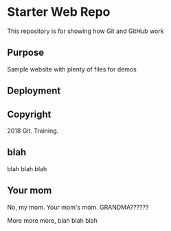 # Starter Web Repo

This repository is for showing how Git and GitHub work

## Purpose

Sample website with plenty of files for demos

## Deployment

## Copyright

2018 Git. Training.

## blah
blah blah blah

## Your mom
No, my mom.
Your mom's mom.  GRANDMA??????


More more more, blah blah blah
